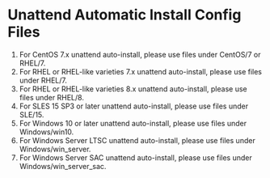 # Unattend Automatic Install Config Files
1. For CentOS 7.x unattend auto-install, please use files under CentOS/7 or RHEL/7.
2. For RHEL or RHEL-like varieties 7.x unattend auto-install, please use files under RHEL/7.
2. For RHEL or RHEL-like varieties 8.x unattend auto-install, please use files under RHEL/8.
3. For SLES 15 SP3 or later unattend auto-install, please use files under SLE/15.
4. For Windows 10 or later unattend auto-install, please use files under Windows/win10.
4. For Windows Server LTSC unattend auto-install, please use files under Windows/win_server.
4. For Windows Server SAC unattend auto-install, please use files under Windows/win_server_sac.
